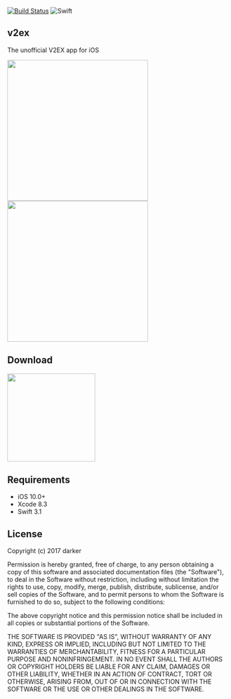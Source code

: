 [![Build Status](https://travis-ci.org/darkerk/v2ex.svg?branch=master)](https://travis-ci.org/darkerk/v2ex)
![Swift](http://img.shields.io/badge/swift-3.1-brightgreen.svg)

## v2ex

The unofficial V2EX app for iOS

<img src="http://i.imgur.com/bt9Brrj.png" width = "320" align=center />
<img src="http://i.imgur.com/tSKZ9c0.png" width = "320" align=center />

## Download

[<img src="http://i.imgur.com/CxD7OuM.png" width = "200" align=center />](https://itunes.apple.com/us/app/id1229939820)

## Requirements

- iOS 10.0+
- Xcode 8.3
- Swift 3.1

## License

Copyright (c) 2017 darker

Permission is hereby granted, free of charge, to any person obtaining a copy
of this software and associated documentation files (the "Software"), to deal
in the Software without restriction, including without limitation the rights
to use, copy, modify, merge, publish, distribute, sublicense, and/or sell
copies of the Software, and to permit persons to whom the Software is
furnished to do so, subject to the following conditions:

The above copyright notice and this permission notice shall be included in all
copies or substantial portions of the Software.

THE SOFTWARE IS PROVIDED "AS IS", WITHOUT WARRANTY OF ANY KIND, EXPRESS OR
IMPLIED, INCLUDING BUT NOT LIMITED TO THE WARRANTIES OF MERCHANTABILITY,
FITNESS FOR A PARTICULAR PURPOSE AND NONINFRINGEMENT. IN NO EVENT SHALL THE
AUTHORS OR COPYRIGHT HOLDERS BE LIABLE FOR ANY CLAIM, DAMAGES OR OTHER
LIABILITY, WHETHER IN AN ACTION OF CONTRACT, TORT OR OTHERWISE, ARISING FROM,
OUT OF OR IN CONNECTION WITH THE SOFTWARE OR THE USE OR OTHER DEALINGS IN THE
SOFTWARE.

